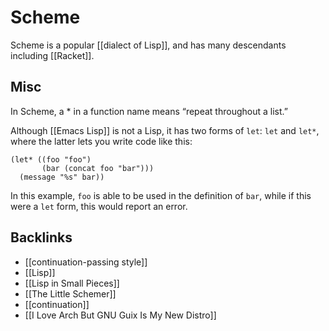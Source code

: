 # Scheme

Scheme is a popular [[dialect of Lisp]], and has many descendants including [[Racket]].


## Misc

In Scheme, a \* in a function name means &ldquo;repeat throughout a list.&rdquo;

Although [[Emacs Lisp]] is not a Lisp, it has two forms of `let`: `let` and `let*`, where the latter lets you write code like this:

```emacs-lisp
(let* ((foo "foo")
       (bar (concat foo "bar")))
  (message "%s" bar))
```

In this example, `foo` is able to be used in the definition of `bar`, while if this were a `let` form, this would report an error.


## Backlinks

-   [[continuation-passing style]]
-   [[Lisp]]
-   [[Lisp in Small Pieces]]
-   [[The Little Schemer]]
-   [[continuation]]
-   [[I Love Arch But GNU Guix Is My New Distro]]
